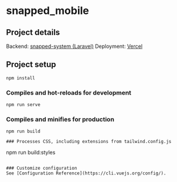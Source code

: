 # snapped_mobile

## Project details

Backend: [snapped-system (Laravel)](https://gitlab.com/boneyboneventures/snapped/snapped-system)
Deployment: [Vercel](https://vercel.com/bbv)

## Project setup
```
npm install
```

### Compiles and hot-reloads for development
```
npm run serve
```

### Compiles and minifies for production
```
npm run build

### Processes CSS, including extensions from tailwind.config.js
```
npm run build:styles
```

### Customize configuration
See [Configuration Reference](https://cli.vuejs.org/config/).
